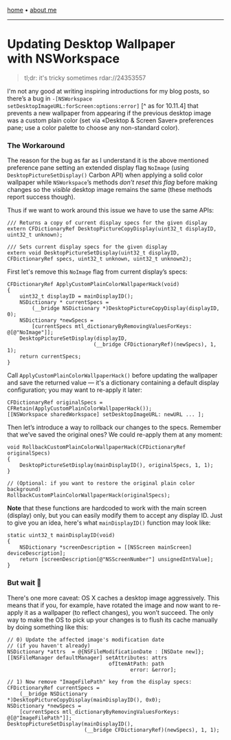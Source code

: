 [home](/index.html) • [about me](/me.html)

-------

# Updating Desktop Wallpaper with NSWorkspace

> tl;dr: it's tricky sometimes
> rdar://24353557

I'm not any good at writing inspiring introductions for my blog posts, so there’s a bug in `-[NSWorkspace setDesktopImageURL:forScreen:options:error]` [^ as for 10.11.4] that prevents a new wallpaper from appearing if the previous desktop image was a custom plain color (set via «Desktop & Screen Saver» preferences pane; use a color palette to choose any non-standard color).

### The Workaround

The reason for the bug as far as I understand it is the above mentioned preference pane setting an extended display flag `NoImage` (using `DesktopPictureSetDisplay()` Carbon API) when applying a solid color wallpaper while `NSWorkspace`’s methods *don’t reset this flag* before making changes so the *visible* desktop image remains the same (these methods report success though).

Thus if we want to work around this issue we have to use the same APIs:

```
/// Returns a copy of current display specs for the given display
extern CFDictionaryRef DesktopPictureCopyDisplay(uint32_t displayID, uint32_t unknown);

/// Sets current display specs for the given display
extern void DesktopPictureSetDisplay(uint32_t displayID, CFDictionaryRef specs, uint32_t unknown, uint32_t unknown2);
```

First let's remove this `NoImage` flag from current display’s specs:

```
CFDictionaryRef ApplyCustomPlainColorWallpaperHack(void)
{
    uint32_t displayID = mainDisplayID();
    NSDictionary * currentSpecs =
        (__bridge NSDictionary *)DesktopPictureCopyDisplay(displayID, 0);
    NSDictionary *newSpecs =
        [currentSpecs mtl_dictionaryByRemovingValuesForKeys: @[@"NoImage"]];
    DesktopPictureSetDisplay(displayID,
                            (__bridge CFDictionaryRef)(newSpecs), 1, 1);
    return currentSpecs;
}
```

Call `ApplyCustomPlainColorWallpaperHack()` before updating the wallpaper and
save the returned value — it's a dictionary containing a default display configuration; you may want to re-apply it later:

```
CFDictionaryRef originalSpecs = CFRetain(ApplyCustomPlainColorWallpaperHack());
[[NSWorkspace sharedWorkspace] setDesktopImageURL: newURL ... ];
```

Then let’s introduce a way to rollback our changes to the specs. Remember that we’ve saved the original ones? We could re-apply them at any moment:

```
void RollbackCustomPlainColorWallpaperHack(CFDictionaryRef originalSpecs)
{
    DesktopPictureSetDisplay(mainDisplayID(), originalSpecs, 1, 1);
}

// (Optional: if you want to restore the original plain color background)
RollbackCustomPlainColorWallpaperHack(originalSpecs);

```

**Note** that these functions are hardcoded to work with the main screen (display) only, but you can easily modify them to accept any display ID. Just to give you an idea, here's what `mainDisplayID()` function may look like:

```
static uint32_t mainDisplayID(void)
{
    NSDictionary *screenDescription = [[NSScreen mainScreen] deviceDescription];
    return [screenDescription[@"NSScreenNumber"] unsignedIntValue];
}
```


### But wait 🤔

There's one more caveat: OS X caches a desktop image aggressively. This means that if you, for example, have rotated the image and now want to re-apply it as a wallpaper (to reflect changes), you won’t succeed. The only way to make the OS to pick up your changes is to flush its cache manually by doing something like this:

```
// 0) Update the affected image's modification date
// (if you haven't already)
NSDictionary *attrs  = @{NSFileModificationDate : [NSDate new]};
[[NSFileManager defaultManager] setAttributes: attrs
                                 ofItemAtPath: path
                                        error: &error];

// 1) Now remove "ImageFilePath" key from the display specs:
CFDictionaryRef currentSpecs =
    (__bridge NSDictionary *)DesktopPictureCopyDisplay(mainDisplayID(), 0x0);
NSDictionary *newSpecs =
    [currentSpecs mtl_dictionaryByRemovingValuesForKeys: @[@"ImageFilePath"]];
DesktopPictureSetDisplay(mainDisplayID(),
                         (__bridge CFDictionaryRef)(newSpecs), 1, 1);

```
